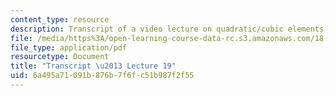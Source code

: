 ```yaml
---
content_type: resource
description: Transcript of a video lecture on quadratic/cubic elements.
file: /media/https%3A/open-learning-course-data-rc.s3.amazonaws.com/18-085-computational-science-and-engineering-i-fall-2008/6a495a71091b876b7f6fc51b987f2f55_18-085F08-L19.pdf
file_type: application/pdf
resourcetype: Document
title: "Transcript \u2013 Lecture 19"
uid: 6a495a71-091b-876b-7f6f-c51b987f2f55
---
```

